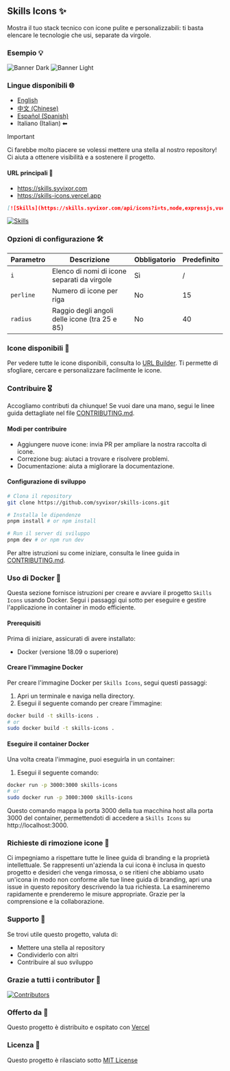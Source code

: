 ## Skills Icons ✨

Mostra il tuo stack tecnico con icone pulite e personalizzabili: ti basta elencare le tecnologie che usi, separate da virgole.

### Esempio 💡

![Banner Dark](../../.github/example-dark.png#gh-dark-mode-only)
![Banner Light](../../.github/example-light.png#gh-light-mode-only)

### Lingue disponibili 🌐

- [English](../../README.md)
- [中文 (Chinese)](../zh-CN/README.md)
- [Español (Spanish)](../es/README.md)
- Italiano (Italian) ⬅

> [!IMPORTANT]
> Ci farebbe molto piacere se volessi mettere una stella al nostro repository! Ci aiuta a ottenere visibilità e a sostenere il progetto.

#### URL principali 🔗

- https://skills.syvixor.com
- https://skills-icons.vercel.app

```markdown
[![Skills](https://skills.syvixor.com/api/icons?i=ts,node,expressjs,vue,nuxt,mongodb,prisma)](https://github.com/syvixor/skills-icons)
```

[![Skills](https://skills.syvixor.com/api/icons?i=ts,node,expressjs,vue,nuxt,mongodb,prisma)](https://github.com/syvixor/skills-icons)

### Opzioni di configurazione 🛠️

| Parametro | Descrizione                                    | Obbligatorio | Predefinito |
|-----------|------------------------------------------------|--------------|-------------|
| `i`       | Elenco di nomi di icone separati da virgole    | Sì           | /           |
| `perline` | Numero di icone per riga                       | No           | 15          |
| `radius`  | Raggio degli angoli delle icone (tra 25 e 85)  | No           | 40          |

### Icone disponibili 🎨

Per vedere tutte le icone disponibili, consulta lo [URL Builder](https://builder.syvixor.com). Ti permette di sfogliare, cercare e personalizzare facilmente le icone.

### Contribuire 🎖️

Accogliamo contributi da chiunque! Se vuoi dare una mano, segui le linee guida dettagliate nel file [CONTRIBUTING.md](./CONTRIBUTING.md).

#### Modi per contribuire

- Aggiungere nuove icone: invia PR per ampliare la nostra raccolta di icone.
- Correzione bug: aiutaci a trovare e risolvere problemi.
- Documentazione: aiuta a migliorare la documentazione.

#### Configurazione di sviluppo

```bash
# Clona il repository
git clone https://github.com/syvixor/skills-icons.git

# Installa le dipendenze
pnpm install # or npm install

# Run il server di sviluppo
pnpm dev # or npm run dev
```

Per altre istruzioni su come iniziare, consulta le linee guida in [CONTRIBUTING.md](.github/CONTRIBUTING.md).

### Uso di Docker 🐳

Questa sezione fornisce istruzioni per creare e avviare il progetto `Skills Icons` usando Docker. Segui i passaggi qui sotto per eseguire e gestire l'applicazione in container in modo efficiente.

#### Prerequisiti

Prima di iniziare, assicurati di avere installato:
- Docker (versione 18.09 o superiore)

#### Creare l'immagine Docker

Per creare l'immagine Docker per `Skills Icons`, segui questi passaggi:
1. Apri un terminale e naviga nella directory.
2. Esegui il seguente comando per creare l'immagine:
```bash
docker build -t skills-icons .
# or
sudo docker build -t skills-icons .
```

#### Eseguire il container Docker

Una volta creata l'immagine, puoi eseguirla in un container:
1. Esegui il seguente comando:
```bash
docker run -p 3000:3000 skills-icons
# or
sudo docker run -p 3000:3000 skills-icons
```

Questo comando mappa la porta 3000 della tua macchina host alla porta 3000 del container, permettendoti di accedere a `Skills Icons` su http://localhost:3000.

### Richieste di rimozione icone 🚫

Ci impegniamo a rispettare tutte le linee guida di branding e la proprietà intellettuale. Se rappresenti un'azienda la cui icona è inclusa in questo progetto e desideri che venga rimossa, o se ritieni che abbiamo usato un'icona in modo non conforme alle tue linee guida di branding, apri una issue in questo repository descrivendo la tua richiesta. La esamineremo rapidamente e prenderemo le misure appropriate. Grazie per la comprensione e la collaborazione.

### Supporto 💝

Se trovi utile questo progetto, valuta di:

- Mettere una stella al repository
- Condividerlo con altri
- Contribuire al suo sviluppo

### Grazie a tutti i contributor 🙏

[![Contributors](https://contrib.rocks/image?repo=syvixor/skills-icons)](https://github.com/syvixor/skills-icons/graphs/contributors)

### Offerto da 🛟

Questo progetto è distribuito e ospitato con [Vercel](https://vercel.com)

### Licenza 📝

Questo progetto è rilasciato sotto [MIT License](LICENSE)